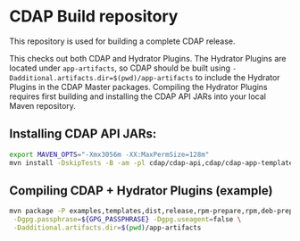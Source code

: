 # CDAP Build repository

This repository is used for building a complete CDAP release.

This checks out both CDAP and Hydrator Plugins. The Hydrator Plugins
are located under `app-artifacts`, so CDAP should be built using
`-Dadditional.artifacts.dir=$(pwd)/app-artifacts` to include the
Hydrator Plugins in the CDAP Master packages. Compiling the Hydrator
Plugins requires first building and installing the CDAP API JARs into
your local Maven repository.

## Installing CDAP API JARs:
```bash
export MAVEN_OPTS="-Xmx3056m -XX:MaxPermSize=128m"
mvn install -DskipTests -B -am -pl cdap/cdap-api,cdap/cdap-app-templates/cdap-etl/cdap-etl-api -P templates
```

## Compiling CDAP + Hydrator Plugins (example)
```bash
mvn package -P examples,templates,dist,release,rpm-prepare,rpm,deb-prepare,deb,tgz,unit-tests \
 -Dgpg.passphrase=${GPG_PASSPHRASE} -Dgpg.useagent=false \
 -Dadditional.artifacts.dir=$(pwd)/app-artifacts
```
